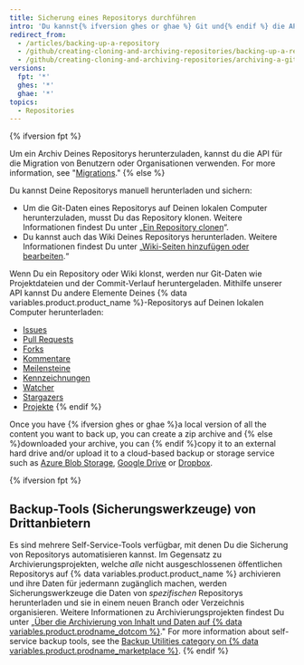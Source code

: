 ```yaml
---
title: Sicherung eines Repositorys durchführen
intro: 'Du kannst{% ifversion ghes or ghae %} Git und{% endif %} die API {% ifversion fpt %}oder ein Drittanbieter-Werkzeug {% endif %}für die Sicherung Deines Repositorys verwenden.'
redirect_from:
  - /articles/backing-up-a-repository
  - /github/creating-cloning-and-archiving-repositories/backing-up-a-repository
  - /github/creating-cloning-and-archiving-repositories/archiving-a-github-repository/backing-up-a-repository
versions:
  fpt: '*'
  ghes: '*'
  ghae: '*'
topics:
  - Repositories
---
```


{% ifversion fpt %}

Um ein Archiv Deines Repositorys herunterzuladen, kannst du die API für die Migration von Benutzern oder Organisationen verwenden. For more information, see "[Migrations](/rest/reference/migrations)."
{% else %}

Du kannst Deine Repositorys manuell herunterladen und sichern:

- Um die Git-Daten eines Repositorys auf Deinen lokalen Computer herunterzuladen, musst Du das Repository klonen. Weitere Informationen findest Du unter „[Ein Repository clonen](/articles/cloning-a-repository)“.
- Du kannst auch das Wiki Deines Repositorys herunterladen. Weitere Informationen findest Du unter „[Wiki-Seiten hinzufügen oder bearbeiten](/communities/documenting-your-project-with-wikis/adding-or-editing-wiki-pages).“

Wenn Du ein Repository oder Wiki klonst, werden nur Git-Daten wie Projektdateien und der Commit-Verlauf heruntergeladen. Mithilfe unserer API kannst Du andere Elemente Deines {% data variables.product.product_name %}-Repositorys auf Deinen lokalen Computer herunterladen:

- [Issues](/rest/reference/issues#list-issues-for-a-repository)
- [Pull Requests](/rest/reference/pulls#list-pull-requests)
- [Forks](/rest/reference/repos#list-forks)
- [Kommentare](/rest/reference/issues#list-issue-comments-for-a-repository)
- [Meilensteine](/rest/reference/issues#list-milestones)
- [Kennzeichnungen](/rest/reference/issues#list-labels-for-a-repository)
- [Watcher](/rest/reference/activity#list-watchers)
- [Stargazers](/rest/reference/activity#list-stargazers)
- [Projekte](/rest/reference/projects#list-repository-projects)
{% endif %}

Once you have {% ifversion ghes or ghae %}a local version of all the content you want to back up, you can create a zip archive and {% else %}downloaded your archive, you can {% endif %}copy it to an external hard drive and/or upload it to a cloud-based backup or storage service such as [Azure Blob Storage](https://docs.microsoft.com/en-us/azure/storage/blobs/storage-blobs-overview/), [Google Drive](https://www.google.com/drive/) or [Dropbox](https://www.dropbox.com/).

{% ifversion fpt %}
## Backup-Tools (Sicherungswerkzeuge) von Drittanbietern

Es sind mehrere Self-Service-Tools verfügbar, mit denen Du die Sicherung von Repositorys automatisieren kannst. Im Gegensatz zu Archivierungsprojekten, welche _alle_ nicht ausgeschlossenen öffentlichen Repositorys auf {% data variables.product.product_name %} archivieren und ihre Daten für jedermann zugänglich machen, werden Sicherungswerkzeuge die Daten von _spezifischen_ Repositorys herunterladen und sie in einem neuen Branch oder Verzeichnis organisieren. Weitere Informationen zu Archivierungsprojekten findest Du unter „[Über die Archivierung von Inhalt und Daten auf {% data variables.product.prodname_dotcom %}](/github/creating-cloning-and-archiving-repositories/about-archiving-content-and-data-on-github#about-the-github-archive-program)." For more information about self-service backup tools, see the [Backup Utilities category on {% data variables.product.prodname_marketplace %}](https://github.com/marketplace?category=backup-utilities).
{% endif %}
